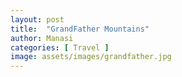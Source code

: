 ```yaml
---
layout: post
title:  "GrandFather Mountains"
author: Manasi
categories: [ Travel ]
image: assets/images/grandfather.jpg
---
```

